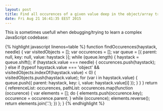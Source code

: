 ```yaml
---
layout: post
title: Find all occurences of a given value deep in the object/array tree
date: Fri Aug 21 16:41:35 EEST 2015
---
```

This is sometimes usefull when debugging/trying to learn a complex JavaScript codebase:

{% highlight javascript linenos=table %}
function findOccurences(haystack, needle) {
    var visitedObjects = [];
    var occurences = [];
    var queue = [{
        parent: null,
        key: null,
        value: haystack
    }];
    while (queue.length) {
        haystack = queue.shift();
        if (haystack.value === needle) {
            occurences.push(haystack);
        } else if (typeof haystack.value === 'object' && visitedObjects.indexOf(haystack.value) < 0) {
            visitedObjects.push(haystack.value);
            for (var i in haystack.value) {
                queue.push({
                    parent: haystack,
                    key: i,
                    value: haystack.value[i]
                });
            }
        }
    }
    return {
        referenceList: occurences,
        pathList: occurences.map(function (occurence) {
            var elements = [];
            do {
                elements.push(occurence.key);
                occurence = occurence.parent;
            } while (occurence);
            elements.reverse();
            return elements.join('.');
        })
    };
}
{% endhighlight %}
